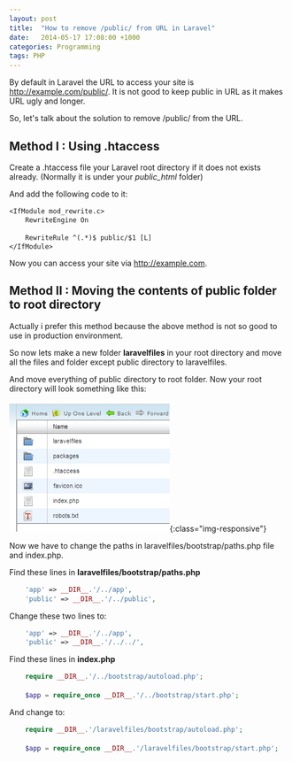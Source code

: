 ```yaml
---
layout: post
title:  "How to remove /public/ from URL in Laravel"
date:   2014-05-17 17:08:00 +1000
categories: Programming
tags: PHP
---
```


By default in Laravel the URL to access your site is http://example.com/public/. It is not good to keep public in URL as it makes URL ugly and longer.

So, let's talk about the solution to remove /public/ from the URL.

<h2>Method I : Using .htaccess</h2>
Create a .htaccess file your Laravel root directory if it does not exists already. (Normally it is under your <i>public_html</i> folder)

And add the following code to it:
```
<IfModule mod_rewrite.c>
    RewriteEngine On

    RewriteRule ^(.*)$ public/$1 [L]
</IfModule>
```

Now you can access your site via http://example.com.

<h2>Method II : Moving the contents of public folder to root directory</h2>
Actually i prefer this method because the above method is not so good to use in production environment.

So now lets make a new folder <b>laravelfiles</b> in your root directory and move all the files and folder except public directory to laravelfiles.

And move everything of public directory to root folder. Now your root directory will look something like this:

![](/assets/post-images/2014/laravel-remove-public.png){:class="img-responsive"}

Now we have to change the paths in laravelfiles/bootstrap/paths.php file and index.php.

Find these lines in <b>laravelfiles/bootstrap/paths.php</b>

```php
    'app' => __DIR__.'/../app',
    'public' => __DIR__.'/../public',
```

Change these two lines to:

```php
    'app' => __DIR__.'/../app',
    'public' => __DIR__.'/../../',
```

Find these lines in <b>index.php</b>
```php
    require __DIR__.'/../bootstrap/autoload.php';

    $app = require_once __DIR__.'/../bootstrap/start.php';
```

And change to:

```php
    require __DIR__.'/laravelfiles/bootstrap/autoload.php';

    $app = require_once __DIR__.'/laravelfiles/bootstrap/start.php';
```
